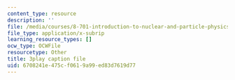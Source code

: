 ```yaml
---
content_type: resource
description: ''
file: /media/courses/8-701-introduction-to-nuclear-and-particle-physics-fall-2020/6708241e475cf0619a99ed83d7619d77_AQkCZmhu0aA.srt
file_type: application/x-subrip
learning_resource_types: []
ocw_type: OCWFile
resourcetype: Other
title: 3play caption file
uid: 6708241e-475c-f061-9a99-ed83d7619d77
---
```

